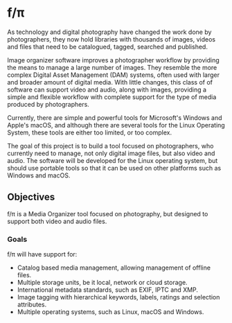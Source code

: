 f/π
===

As technology and digital photography have changed the work done by
photographers, they now hold libraries with thousands of images, videos
and files that need to be catalogued, tagged, searched and published.

Image organizer software improves a photographer workflow by providing
the means to manage a large number of images.  They resemble the more
complex Digital Asset Management (DAM) systems, often used with larger
and broader amount of digital media. With little changes, this class of
of software can support video and audio, along with images, providing a
simple and flexible workflow with complete support for the type of media
produced by photographers.

Currently, there are simple and powerful tools for Microsoft's Windows
and Apple's macOS, and although there are several tools for the Linux
Operating System, these tools are either too limited, or too complex.

The goal of this project is to build a tool focused on photographers,
who currently need to manage, not only digital image files, but also
video and audio. The software will be developed for the Linux operating
system, but should use portable tools so that it can be used on other
platforms such as Windows and macOS.

## Objectives

f/π is a Media Organizer tool focused on photography, but designed to
support both video and audio files.

### Goals

f/π will have support for:

- Catalog based media management, allowing management of offline files.
- Multiple storage units, be it local, network or cloud storage.
- International metadata standards, such as EXIF, IPTC and XMP.
- Image tagging with hierarchical keywords, labels, ratings and
  selection attributes.
- Multiple operating systems, such as Linux, macOS and Windows.
